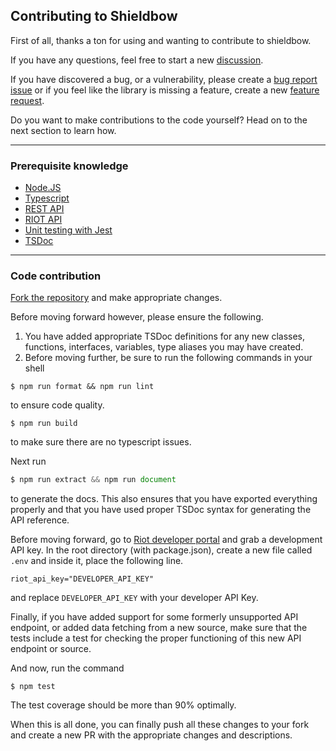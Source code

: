 ## Contributing to Shieldbow

First of all, thanks a ton for using and wanting to contribute to shieldbow. 

If you have any questions, feel free to start a new [discussion](https://github.com/TheDrone7/shieldbow/discussions/new).

If you have discovered a bug, or a vulnerability, please create a [bug report issue](https://github.com/TheDrone7/shieldbow/issues/new?assignees=TheDrone7&labels=bug&template=bug_report.md&title=%5BBUG%5D)
or if you feel like the library is missing a feature, create a new [feature request](https://github.com/TheDrone7/shieldbow/issues/new?assignees=TheDrone7&labels=enhancement&template=feature_request.md&title=).

Do you want to make contributions to the code yourself? Head on to the next section to learn how.

---

### Prerequisite knowledge

- [Node.JS](https://nodejs.org/)
- [Typescript](https://www.typescriptlang.org/)
- [REST API](https://restfulapi.net/)
- [RIOT API](https://developer.riotgames.com/)
- [Unit testing with Jest](https://jestjs.io/)
- [TSDoc](https://tsdoc.org/)


---

### Code contribution

[Fork the repository](https://github.com/TheDrone7/shieldbow/fork) and make appropriate changes.

Before moving forward however, please ensure the following.

1. You have added appropriate TSDoc definitions for any new classes, functions, interfaces, variables, type aliases you may have created.
2. Before moving further, be sure to run the following commands in your shell

```shell
$ npm run format && npm run lint
```
to ensure code quality.

```shell
$ npm run build
```
to make sure there are no typescript issues.

Next run
```ts
$ npm run extract && npm run document
```
to generate the docs. This also ensures that you have exported everything properly and that you have used proper TSDoc syntax for generating the API reference.

Before moving forward, go to [Riot developer portal](https://developer.riotgames.com/) and grab a development API key.
In the root directory (with package.json), create a new file called `.env` and inside it, place the following line.
```
riot_api_key="DEVELOPER_API_KEY"
```
and replace `DEVELOPER_API_KEY` with your developer API Key.

Finally, if you have added support for some formerly unsupported API endpoint, or added data fetching from a new source,
make sure that the tests include a test for checking the proper functioning of this new API endpoint or source.

And now, run the command
```shell
$ npm test
```

The test coverage should be more than 90% optimally.

When this is all done, you can finally push all these changes to your fork and create a new PR with the appropriate changes and descriptions.
